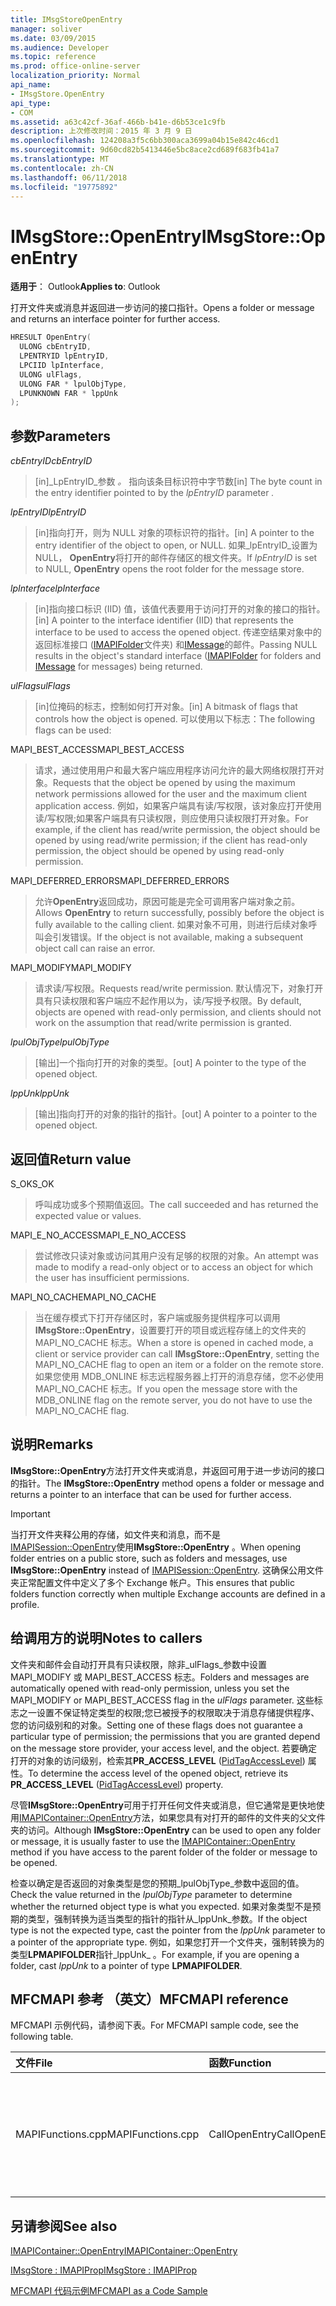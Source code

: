 ```yaml
---
title: IMsgStoreOpenEntry
manager: soliver
ms.date: 03/09/2015
ms.audience: Developer
ms.topic: reference
ms.prod: office-online-server
localization_priority: Normal
api_name:
- IMsgStore.OpenEntry
api_type:
- COM
ms.assetid: a63c42cf-36af-466b-b41e-d6b53ce1c9fb
description: 上次修改时间：2015 年 3 月 9 日
ms.openlocfilehash: 124208a3f5c6bb300aca3699a04b15e842c46cd1
ms.sourcegitcommit: 9d60cd82b5413446e5bc8ace2cd689f683fb41a7
ms.translationtype: MT
ms.contentlocale: zh-CN
ms.lasthandoff: 06/11/2018
ms.locfileid: "19775892"
---
```

# <a name="imsgstoreopenentry"></a><span data-ttu-id="9a60e-103">IMsgStore::OpenEntry</span><span class="sxs-lookup"><span data-stu-id="9a60e-103">IMsgStore::OpenEntry</span></span>

  
  
<span data-ttu-id="9a60e-104">**适用于**： Outlook</span><span class="sxs-lookup"><span data-stu-id="9a60e-104">**Applies to**: Outlook</span></span> 
  
<span data-ttu-id="9a60e-105">打开文件夹或消息并返回进一步访问的接口指针。</span><span class="sxs-lookup"><span data-stu-id="9a60e-105">Opens a folder or message and returns an interface pointer for further access.</span></span> 
  
```cpp
HRESULT OpenEntry(
  ULONG cbEntryID,
  LPENTRYID lpEntryID,
  LPCIID lpInterface,
  ULONG ulFlags,
  ULONG FAR * lpulObjType,
  LPUNKNOWN FAR * lppUnk
);
```

## <a name="parameters"></a><span data-ttu-id="9a60e-106">参数</span><span class="sxs-lookup"><span data-stu-id="9a60e-106">Parameters</span></span>

 <span data-ttu-id="9a60e-107">_cbEntryID_</span><span class="sxs-lookup"><span data-stu-id="9a60e-107">_cbEntryID_</span></span>
  
> <span data-ttu-id="9a60e-108">[in]_LpEntryID_参数 _。_ 指向该条目标识符中字节数</span><span class="sxs-lookup"><span data-stu-id="9a60e-108">[in] The byte count in the entry identifier pointed to by the  _lpEntryID_ parameter  _._</span></span>
    
 <span data-ttu-id="9a60e-109">_lpEntryID_</span><span class="sxs-lookup"><span data-stu-id="9a60e-109">_lpEntryID_</span></span>
  
> <span data-ttu-id="9a60e-110">[in]指向打开，则为 NULL 对象的项标识符的指针。</span><span class="sxs-lookup"><span data-stu-id="9a60e-110">[in] A pointer to the entry identifier of the object to open, or NULL.</span></span> <span data-ttu-id="9a60e-111">如果_lpEntryID_设置为 NULL， **OpenEntry**将打开的邮件存储区的根文件夹。</span><span class="sxs-lookup"><span data-stu-id="9a60e-111">If  _lpEntryID_ is set to NULL, **OpenEntry** opens the root folder for the message store.</span></span> 
    
 <span data-ttu-id="9a60e-112">_lpInterface_</span><span class="sxs-lookup"><span data-stu-id="9a60e-112">_lpInterface_</span></span>
  
> <span data-ttu-id="9a60e-113">[in]指向接口标识 (IID) 值，该值代表要用于访问打开的对象的接口的指针。</span><span class="sxs-lookup"><span data-stu-id="9a60e-113">[in] A pointer to the interface identifier (IID) that represents the interface to be used to access the opened object.</span></span> <span data-ttu-id="9a60e-114">传递空结果对象中的返回标准接口 ([IMAPIFolder](imapifolderimapicontainer.md)文件夹) 和[IMessage](imessageimapiprop.md)的邮件。</span><span class="sxs-lookup"><span data-stu-id="9a60e-114">Passing NULL results in the object's standard interface ([IMAPIFolder](imapifolderimapicontainer.md) for folders and [IMessage](imessageimapiprop.md) for messages) being returned.</span></span> 
    
 <span data-ttu-id="9a60e-115">_ulFlags_</span><span class="sxs-lookup"><span data-stu-id="9a60e-115">_ulFlags_</span></span>
  
> <span data-ttu-id="9a60e-116">[in]位掩码的标志，控制如何打开对象。</span><span class="sxs-lookup"><span data-stu-id="9a60e-116">[in] A bitmask of flags that controls how the object is opened.</span></span> <span data-ttu-id="9a60e-117">可以使用以下标志：</span><span class="sxs-lookup"><span data-stu-id="9a60e-117">The following flags can be used:</span></span>
    
<span data-ttu-id="9a60e-118">MAPI_BEST_ACCESS</span><span class="sxs-lookup"><span data-stu-id="9a60e-118">MAPI_BEST_ACCESS</span></span> 
  
> <span data-ttu-id="9a60e-119">请求，通过使用用户和最大客户端应用程序访问允许的最大网络权限打开对象。</span><span class="sxs-lookup"><span data-stu-id="9a60e-119">Requests that the object be opened by using the maximum network permissions allowed for the user and the maximum client application access.</span></span> <span data-ttu-id="9a60e-120">例如，如果客户端具有读/写权限，该对象应打开使用读/写权限;如果客户端具有只读权限，则应使用只读权限打开对象。</span><span class="sxs-lookup"><span data-stu-id="9a60e-120">For example, if the client has read/write permission, the object should be opened by using read/write permission; if the client has read-only permission, the object should be opened by using read-only permission.</span></span> 
    
<span data-ttu-id="9a60e-121">MAPI_DEFERRED_ERRORS</span><span class="sxs-lookup"><span data-stu-id="9a60e-121">MAPI_DEFERRED_ERRORS</span></span> 
  
> <span data-ttu-id="9a60e-122">允许**OpenEntry**返回成功，原因可能是完全可调用客户端对象之前。</span><span class="sxs-lookup"><span data-stu-id="9a60e-122">Allows **OpenEntry** to return successfully, possibly before the object is fully available to the calling client.</span></span> <span data-ttu-id="9a60e-123">如果对象不可用，则进行后续对象呼叫会引发错误。</span><span class="sxs-lookup"><span data-stu-id="9a60e-123">If the object is not available, making a subsequent object call can raise an error.</span></span> 
    
<span data-ttu-id="9a60e-124">MAPI_MODIFY</span><span class="sxs-lookup"><span data-stu-id="9a60e-124">MAPI_MODIFY</span></span> 
  
> <span data-ttu-id="9a60e-125">请求读/写权限。</span><span class="sxs-lookup"><span data-stu-id="9a60e-125">Requests read/write permission.</span></span> <span data-ttu-id="9a60e-126">默认情况下，对象打开具有只读权限和客户端应不起作用以为，读/写授予权限。</span><span class="sxs-lookup"><span data-stu-id="9a60e-126">By default, objects are opened with read-only permission, and clients should not work on the assumption that read/write permission is granted.</span></span> 
    
 <span data-ttu-id="9a60e-127">_lpulObjType_</span><span class="sxs-lookup"><span data-stu-id="9a60e-127">_lpulObjType_</span></span>
  
> <span data-ttu-id="9a60e-128">[输出]一个指向打开的对象的类型。</span><span class="sxs-lookup"><span data-stu-id="9a60e-128">[out] A pointer to the type of the opened object.</span></span>
    
 <span data-ttu-id="9a60e-129">_lppUnk_</span><span class="sxs-lookup"><span data-stu-id="9a60e-129">_lppUnk_</span></span>
  
> <span data-ttu-id="9a60e-130">[输出]指向打开的对象的指针的指针。</span><span class="sxs-lookup"><span data-stu-id="9a60e-130">[out] A pointer to a pointer to the opened object.</span></span>
    
## <a name="return-value"></a><span data-ttu-id="9a60e-131">返回值</span><span class="sxs-lookup"><span data-stu-id="9a60e-131">Return value</span></span>

<span data-ttu-id="9a60e-132">S_OK</span><span class="sxs-lookup"><span data-stu-id="9a60e-132">S_OK</span></span> 
  
> <span data-ttu-id="9a60e-133">呼叫成功或多个预期值返回。</span><span class="sxs-lookup"><span data-stu-id="9a60e-133">The call succeeded and has returned the expected value or values.</span></span>
    
<span data-ttu-id="9a60e-134">MAPI_E_NO_ACCESS</span><span class="sxs-lookup"><span data-stu-id="9a60e-134">MAPI_E_NO_ACCESS</span></span> 
  
> <span data-ttu-id="9a60e-135">尝试修改只读对象或访问其用户没有足够的权限的对象。</span><span class="sxs-lookup"><span data-stu-id="9a60e-135">An attempt was made to modify a read-only object or to access an object for which the user has insufficient permissions.</span></span>
    
<span data-ttu-id="9a60e-136">MAPI_NO_CACHE</span><span class="sxs-lookup"><span data-stu-id="9a60e-136">MAPI_NO_CACHE</span></span>
  
> <span data-ttu-id="9a60e-137">当在缓存模式下打开存储区时，客户端或服务提供程序可以调用**IMsgStore::OpenEntry**，设置要打开的项目或远程存储上的文件夹的 MAPI_NO_CACHE 标志。</span><span class="sxs-lookup"><span data-stu-id="9a60e-137">When a store is opened in cached mode, a client or service provider can call **IMsgStore::OpenEntry**, setting the MAPI_NO_CACHE flag to open an item or a folder on the remote store.</span></span> <span data-ttu-id="9a60e-138">如果您使用 MDB_ONLINE 标志远程服务器上打开的消息存储，您不必使用 MAPI_NO_CACHE 标志。</span><span class="sxs-lookup"><span data-stu-id="9a60e-138">If you open the message store with the MDB_ONLINE flag on the remote server, you do not have to use the MAPI_NO_CACHE flag.</span></span>
    
## <a name="remarks"></a><span data-ttu-id="9a60e-139">说明</span><span class="sxs-lookup"><span data-stu-id="9a60e-139">Remarks</span></span>

<span data-ttu-id="9a60e-140">**IMsgStore::OpenEntry**方法打开文件夹或消息，并返回可用于进一步访问的接口的指针。</span><span class="sxs-lookup"><span data-stu-id="9a60e-140">The **IMsgStore::OpenEntry** method opens a folder or message and returns a pointer to an interface that can be used for further access.</span></span> 
  
> [!IMPORTANT]
> <span data-ttu-id="9a60e-141">当打开文件夹释公用的存储，如文件夹和消息，而不是[IMAPISession::OpenEntry](imapisession-openentry.md)使用**IMsgStore::OpenEntry** 。</span><span class="sxs-lookup"><span data-stu-id="9a60e-141">When opening folder entries on a public store, such as folders and messages, use **IMsgStore::OpenEntry** instead of [IMAPISession::OpenEntry](imapisession-openentry.md).</span></span> <span data-ttu-id="9a60e-142">这确保公用文件夹正常配置文件中定义了多个 Exchange 帐户。</span><span class="sxs-lookup"><span data-stu-id="9a60e-142">This ensures that public folders function correctly when multiple Exchange accounts are defined in a profile.</span></span> 
  
## <a name="notes-to-callers"></a><span data-ttu-id="9a60e-143">给调用方的说明</span><span class="sxs-lookup"><span data-stu-id="9a60e-143">Notes to callers</span></span>

<span data-ttu-id="9a60e-144">文件夹和邮件会自动打开具有只读权限，除非_ulFlags_参数中设置 MAPI_MODIFY 或 MAPI_BEST_ACCESS 标志。</span><span class="sxs-lookup"><span data-stu-id="9a60e-144">Folders and messages are automatically opened with read-only permission, unless you set the MAPI_MODIFY or MAPI_BEST_ACCESS flag in the  _ulFlags_ parameter.</span></span> <span data-ttu-id="9a60e-145">这些标志之一设置不保证特定类型的权限;您已被授予的权限取决于消息存储提供程序、 您的访问级别和的对象。</span><span class="sxs-lookup"><span data-stu-id="9a60e-145">Setting one of these flags does not guarantee a particular type of permission; the permissions that you are granted depend on the message store provider, your access level, and the object.</span></span> <span data-ttu-id="9a60e-146">若要确定打开的对象的访问级别，检索其**PR_ACCESS_LEVEL** ([PidTagAccessLevel](pidtagaccesslevel-canonical-property.md)) 属性。</span><span class="sxs-lookup"><span data-stu-id="9a60e-146">To determine the access level of the opened object, retrieve its **PR_ACCESS_LEVEL** ([PidTagAccessLevel](pidtagaccesslevel-canonical-property.md)) property.</span></span>
  
<span data-ttu-id="9a60e-147">尽管**IMsgStore::OpenEntry**可用于打开任何文件夹或消息，但它通常是更快地使用[IMAPIContainer::OpenEntry](imapicontainer-openentry.md)方法，如果您具有对打开的邮件的文件夹的父文件夹的访问。</span><span class="sxs-lookup"><span data-stu-id="9a60e-147">Although **IMsgStore::OpenEntry** can be used to open any folder or message, it is usually faster to use the [IMAPIContainer::OpenEntry](imapicontainer-openentry.md) method if you have access to the parent folder of the folder or message to be opened.</span></span> 
  
<span data-ttu-id="9a60e-148">检查以确定是否返回的对象类型是您的预期_lpulObjType_参数中返回的值。</span><span class="sxs-lookup"><span data-stu-id="9a60e-148">Check the value returned in the  _lpulObjType_ parameter to determine whether the returned object type is what you expected.</span></span> <span data-ttu-id="9a60e-149">如果对象类型不是预期的类型，强制转换为适当类型的指针的指针从_lppUnk_参数。</span><span class="sxs-lookup"><span data-stu-id="9a60e-149">If the object type is not the expected type, cast the pointer from the  _lppUnk_ parameter to a pointer of the appropriate type.</span></span> <span data-ttu-id="9a60e-150">例如，如果您打开一个文件夹，强制转换为的类型**LPMAPIFOLDER**指针_lppUnk_ 。</span><span class="sxs-lookup"><span data-stu-id="9a60e-150">For example, if you are opening a folder, cast  _lppUnk_ to a pointer of type **LPMAPIFOLDER**.</span></span>
  
## <a name="mfcmapi-reference"></a><span data-ttu-id="9a60e-151">MFCMAPI 参考 （英文）</span><span class="sxs-lookup"><span data-stu-id="9a60e-151">MFCMAPI reference</span></span>

<span data-ttu-id="9a60e-152">MFCMAPI 示例代码，请参阅下表。</span><span class="sxs-lookup"><span data-stu-id="9a60e-152">For MFCMAPI sample code, see the following table.</span></span>
  
|<span data-ttu-id="9a60e-153">**文件**</span><span class="sxs-lookup"><span data-stu-id="9a60e-153">**File**</span></span>|<span data-ttu-id="9a60e-154">**函数**</span><span class="sxs-lookup"><span data-stu-id="9a60e-154">**Function**</span></span>|<span data-ttu-id="9a60e-155">**Comment**</span><span class="sxs-lookup"><span data-stu-id="9a60e-155">**Comment**</span></span>|
|:-----|:-----|:-----|
|<span data-ttu-id="9a60e-156">MAPIFunctions.cpp</span><span class="sxs-lookup"><span data-stu-id="9a60e-156">MAPIFunctions.cpp</span></span>  <br/> |<span data-ttu-id="9a60e-157">CallOpenEntry</span><span class="sxs-lookup"><span data-stu-id="9a60e-157">CallOpenEntry</span></span>  <br/> |<span data-ttu-id="9a60e-158">MFCMAPI 使用**IMsgStore::OpenEntry**方法打开与条目 ID 关联的对象</span><span class="sxs-lookup"><span data-stu-id="9a60e-158">MFCMAPI uses the **IMsgStore::OpenEntry** method to open the object associated with an entry ID.</span></span>  <br/> |
   
## <a name="see-also"></a><span data-ttu-id="9a60e-159">另请参阅</span><span class="sxs-lookup"><span data-stu-id="9a60e-159">See also</span></span>



[<span data-ttu-id="9a60e-160">IMAPIContainer::OpenEntry</span><span class="sxs-lookup"><span data-stu-id="9a60e-160">IMAPIContainer::OpenEntry</span></span>](imapicontainer-openentry.md)
  
[<span data-ttu-id="9a60e-161">IMsgStore : IMAPIProp</span><span class="sxs-lookup"><span data-stu-id="9a60e-161">IMsgStore : IMAPIProp</span></span>](imsgstoreimapiprop.md)


[<span data-ttu-id="9a60e-162">MFCMAPI 代码示例</span><span class="sxs-lookup"><span data-stu-id="9a60e-162">MFCMAPI as a Code Sample</span></span>](mfcmapi-as-a-code-sample.md)

